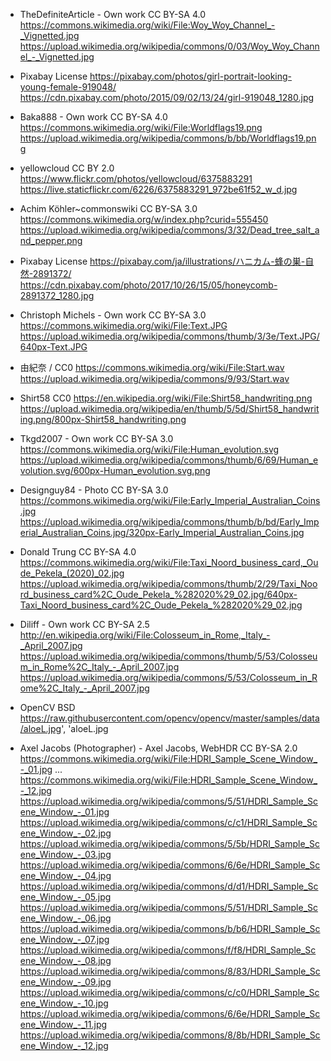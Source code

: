 - TheDefiniteArticle - Own work CC BY-SA 4.0
https://commons.wikimedia.org/wiki/File:Woy_Woy_Channel_-_Vignetted.jpg
https://upload.wikimedia.org/wikipedia/commons/0/03/Woy_Woy_Channel_-_Vignetted.jpg


- Pixabay License
https://pixabay.com/photos/girl-portrait-looking-young-female-919048/
https://cdn.pixabay.com/photo/2015/09/02/13/24/girl-919048_1280.jpg


- Baka888 - Own work CC BY-SA 4.0
https://commons.wikimedia.org/wiki/File:Worldflags19.png
https://upload.wikimedia.org/wikipedia/commons/b/bb/Worldflags19.png


- yellowcloud CC BY 2.0
https://www.flickr.com/photos/yellowcloud/6375883291
https://live.staticflickr.com/6226/6375883291_972be61f52_w_d.jpg


- Achim Köhler~commonswiki CC BY-SA 3.0
https://commons.wikimedia.org/w/index.php?curid=555450
https://upload.wikimedia.org/wikipedia/commons/3/32/Dead_tree_salt_and_pepper.png


- Pixabay License
https://pixabay.com/ja/illustrations/ハニカム-蜂の巣-自然-2891372/
https://cdn.pixabay.com/photo/2017/10/26/15/05/honeycomb-2891372_1280.jpg


- Christoph Michels - Own work CC BY-SA 3.0
https://commons.wikimedia.org/wiki/File:Text.JPG
https://upload.wikimedia.org/wikipedia/commons/thumb/3/3e/Text.JPG/640px-Text.JPG


- 由紀奈 / CC0
https://commons.wikimedia.org/wiki/File:Start.wav
https://upload.wikimedia.org/wikipedia/commons/9/93/Start.wav


- Shirt58 CC0
https://en.wikipedia.org/wiki/File:Shirt58_handwriting.png
https://upload.wikimedia.org/wikipedia/en/thumb/5/5d/Shirt58_handwriting.png/800px-Shirt58_handwriting.png


- Tkgd2007 - Own work CC BY-SA 3.0
https://commons.wikimedia.org/wiki/File:Human_evolution.svg
https://upload.wikimedia.org/wikipedia/commons/thumb/6/69/Human_evolution.svg/600px-Human_evolution.svg.png


- Designguy84 - Photo CC BY-SA 3.0
https://commons.wikimedia.org/wiki/File:Early_Imperial_Australian_Coins.jpg
https://upload.wikimedia.org/wikipedia/commons/thumb/b/bd/Early_Imperial_Australian_Coins.jpg/320px-Early_Imperial_Australian_Coins.jpg


- Donald Trung CC BY-SA 4.0
https://commons.wikimedia.org/wiki/File:Taxi_Noord_business_card,_Oude_Pekela_(2020)_02.jpg
https://upload.wikimedia.org/wikipedia/commons/thumb/2/29/Taxi_Noord_business_card%2C_Oude_Pekela_%282020%29_02.jpg/640px-Taxi_Noord_business_card%2C_Oude_Pekela_%282020%29_02.jpg


- Diliff - Own work CC BY-SA 2.5
http://en.wikipedia.org/wiki/File:Colosseum_in_Rome,_Italy_-_April_2007.jpg
https://upload.wikimedia.org/wikipedia/commons/thumb/5/53/Colosseum_in_Rome%2C_Italy_-_April_2007.jpg
https://upload.wikimedia.org/wikipedia/commons/5/53/Colosseum_in_Rome%2C_Italy_-_April_2007.jpg


- OpenCV BSD
https://raw.githubusercontent.com/opencv/opencv/master/samples/data/aloeL.jpg', 'aloeL.jpg


- Axel Jacobs (Photographer) - Axel Jacobs, WebHDR CC BY-SA 2.0
https://commons.wikimedia.org/wiki/File:HDRI_Sample_Scene_Window_-_01.jpg
...
https://commons.wikimedia.org/wiki/File:HDRI_Sample_Scene_Window_-_12.jpg
https://upload.wikimedia.org/wikipedia/commons/5/51/HDRI_Sample_Scene_Window_-_01.jpg
https://upload.wikimedia.org/wikipedia/commons/c/c1/HDRI_Sample_Scene_Window_-_02.jpg
https://upload.wikimedia.org/wikipedia/commons/5/5b/HDRI_Sample_Scene_Window_-_03.jpg
https://upload.wikimedia.org/wikipedia/commons/6/6e/HDRI_Sample_Scene_Window_-_04.jpg
https://upload.wikimedia.org/wikipedia/commons/d/d1/HDRI_Sample_Scene_Window_-_05.jpg
https://upload.wikimedia.org/wikipedia/commons/5/51/HDRI_Sample_Scene_Window_-_06.jpg
https://upload.wikimedia.org/wikipedia/commons/b/b6/HDRI_Sample_Scene_Window_-_07.jpg
https://upload.wikimedia.org/wikipedia/commons/f/f8/HDRI_Sample_Scene_Window_-_08.jpg
https://upload.wikimedia.org/wikipedia/commons/8/83/HDRI_Sample_Scene_Window_-_09.jpg
https://upload.wikimedia.org/wikipedia/commons/c/c0/HDRI_Sample_Scene_Window_-_10.jpg
https://upload.wikimedia.org/wikipedia/commons/6/6e/HDRI_Sample_Scene_Window_-_11.jpg
https://upload.wikimedia.org/wikipedia/commons/8/8b/HDRI_Sample_Scene_Window_-_12.jpg


